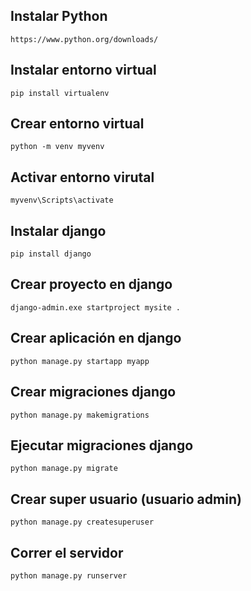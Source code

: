 ## Instalar Python 
	https://www.python.org/downloads/

## Instalar entorno virtual
	pip install virtualenv

## Crear entorno virtual 
	python -m venv myvenv

## Activar entorno virutal 
	myvenv\Scripts\activate

## Instalar django
	pip install django

## Crear proyecto en django
	django-admin.exe startproject mysite .

## Crear aplicación en django
	python manage.py startapp myapp

## Crear migraciones django
	python manage.py makemigrations

## Ejecutar migraciones django
	python manage.py migrate

## Crear super usuario (usuario admin)
	python manage.py createsuperuser

## Correr el servidor
	python manage.py runserver
